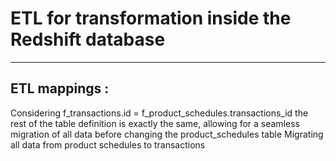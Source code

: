 # ETL for transformation inside the Redshift database

--------------------------------------------------------------------------------

## ETL mappings :

Considering f_transactions.id = f_product_schedules.transactions_id the rest of the table definition is exactly the same, allowing for a seamless migration of all data before changing the product_schedules table
Migrating all data from product schedules to transactions 
